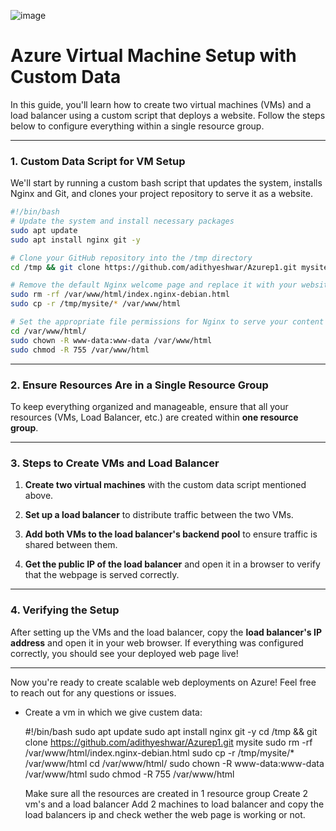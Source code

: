 
![image](https://github.com/user-attachments/assets/101f4bb2-baf4-4945-ab35-79233efefaaf)



# Azure Virtual Machine Setup with Custom Data

In this guide, you'll learn how to create two virtual machines (VMs) and a load balancer using a custom script that deploys a website. Follow the steps below to configure everything within a single resource group.

---

### **1. Custom Data Script for VM Setup**

We'll start by running a custom bash script that updates the system, installs Nginx and Git, and clones your project repository to serve it as a website.

```bash
#!/bin/bash
# Update the system and install necessary packages
sudo apt update
sudo apt install nginx git -y

# Clone your GitHub repository into the /tmp directory
cd /tmp && git clone https://github.com/adithyeshwar/Azurep1.git mysite

# Remove the default Nginx welcome page and replace it with your website
sudo rm -rf /var/www/html/index.nginx-debian.html
sudo cp -r /tmp/mysite/* /var/www/html

# Set the appropriate file permissions for Nginx to serve your content
cd /var/www/html/
sudo chown -R www-data:www-data /var/www/html
sudo chmod -R 755 /var/www/html
```

---

### **2. Ensure Resources Are in a Single Resource Group**

To keep everything organized and manageable, ensure that all your resources (VMs, Load Balancer, etc.) are created within **one resource group**.

---

### **3. Steps to Create VMs and Load Balancer**

1. **Create two virtual machines** with the custom data script mentioned above.
   
2. **Set up a load balancer** to distribute traffic between the two VMs.
   
3. **Add both VMs to the load balancer's backend pool** to ensure traffic is shared between them.

4. **Get the public IP of the load balancer** and open it in a browser to verify that the webpage is served correctly.

---

### **4. Verifying the Setup**

After setting up the VMs and the load balancer, copy the **load balancer's IP address** and open it in your web browser. If everything was configured correctly, you should see your deployed web page live!

---

Now you're ready to create scalable web deployments on Azure! Feel free to reach out for any questions or issues.

-
	Create a vm in which we give custem data:


	#!/bin/bash
	sudo apt update
	sudo apt install nginx git -y
	cd /tmp && git clone https://github.com/adithyeshwar/Azurep1.git mysite
	sudo rm -rf /var/www/html/index.nginx-debian.html
	sudo cp -r /tmp/mysite/* /var/www/html
	cd /var/www/html/
	sudo chown -R www-data:www-data /var/www/html
	sudo chmod -R 755 /var/www/html


	Make sure all the resources are created in 1 resource group
	Create 2 vm's and a load balancer
	Add 2 machines to load balancer and copy the load balancers ip and check wether the web page is working or not.
